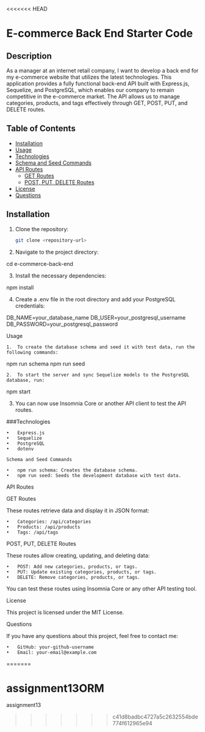 <<<<<<< HEAD
# E-commerce Back End Starter Code


## Description
As a manager at an internet retail company, I want to develop a back end for my e-commerce website that utilizes the latest technologies. This application provides a fully functional back-end API built with Express.js, Sequelize, and PostgreSQL, which enables our company to remain competitive in the e-commerce market. The API allows us to manage categories, products, and tags effectively through GET, POST, PUT, and DELETE routes.

## Table of Contents
- [Installation](#installation)
- [Usage](#usage)
- [Technologies](#technologies)
- [Schema and Seed Commands](#schema-and-seed-commands)
- [API Routes](#api-routes)
  - [GET Routes](#get-routes)
  - [POST, PUT, DELETE Routes](#post-put-delete-routes)
- [License](#license)
- [Questions](#questions)

## Installation
1. Clone the repository:
   ```bash
   git clone <repository-url>

2.	Navigate to the project directory:

   cd e-commerce-back-end

3.	Install the necessary dependencies: 

npm install

4.	Create a .env file in the root directory and add your PostgreSQL credentials:

DB_NAME=your_database_name
DB_USER=your_postgresql_username
DB_PASSWORD=your_postgresql_password

Usage

	1.	To create the database schema and seed it with test data, run the following commands:

npm run schema
npm run seed

	2.	To start the server and sync Sequelize models to the PostgreSQL database, run:

npm start

3.	You can now use Insomnia Core or another API client to test the API routes.

###Technologies

	•	Express.js
	•	Sequelize
	•	PostgreSQL
	•	dotenv

    Schema and Seed Commands

	•	npm run schema: Creates the database schema.
	•	npm run seed: Seeds the development database with test data.

API Routes

GET Routes

These routes retrieve data and display it in JSON format:

	•	Categories: /api/categories
	•	Products: /api/products
	•	Tags: /api/tags

POST, PUT, DELETE Routes

These routes allow creating, updating, and deleting data:

	•	POST: Add new categories, products, or tags.
	•	PUT: Update existing categories, products, or tags.
	•	DELETE: Remove categories, products, or tags.

You can test these routes using Insomnia Core or any other API testing tool.

License

This project is licensed under the MIT License.

Questions

If you have any questions about this project, feel free to contact me:

	•	GitHub: your-github-username
	•	Email: your-email@example.com
=======
# assignment13ORM
assignment13
>>>>>>> c41d8badbc4727a5c2632554bde774f612965e94
